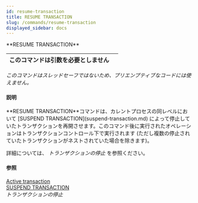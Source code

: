 ```yaml
---
id: resume-transaction
title: RESUME TRANSACTION
slug: /commands/resume-transaction
displayed_sidebar: docs
---
```


<!--REF #_command_.RESUME TRANSACTION.Syntax-->**RESUME TRANSACTION**<!-- END REF-->
<!--REF #_command_.RESUME TRANSACTION.Params-->
| このコマンドは引数を必要としません |  |
| --- | --- |

<!-- END REF-->

*このコマンドはスレッドセーフではないため、プリエンプティブなコードには使えません。*


#### 説明 

<!--REF #_command_.RESUME TRANSACTION.Summary-->**RESUME TRANSACTION**コマンドは、カレントプロセスの同レベルにおいて [SUSPEND TRANSACTION](suspend-transaction.md) によって停止していたトランザクションを再開させます。<!-- END REF-->このコマンド後に実行されたオペレーションはトランザクションコントロール下で実行されます (ただし複数の停止されていたトランザクションがネストされていた場合を除きます)。

詳細については、 *トランザクションの停止* を参照ください。

#### 参照 

[Active transaction](active-transaction.md)  
[SUSPEND TRANSACTION](suspend-transaction.md)  
*トランザクションの停止*  